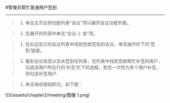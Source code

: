 #管理员帮忙普通用户签到

----

> 1. 单击主页左侧功能列表“会议”项以展开会议功能列表。

> 2. 在展开的列表中单击“会议-》查”项。

>1.  在右边显示的会议列表中找到您欲签到的会议，单击操作栏下的‘签到’链接。

>1.  看到会议信息以及未签到任列表，在列表中找到您欲帮忙补签的用户，勾选该用户所在行的‘补签’栏下的选框，若您一次性为多个用户补签，则勾选补签用户.

>1.  单击保存按钮即可。如下图：

![](/assets/chapter2/meeting/图像 1.png)
